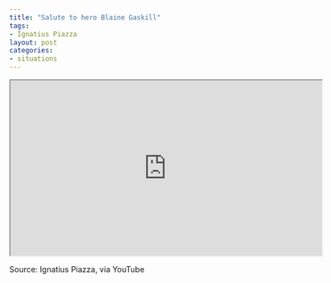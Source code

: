 ```yaml
---
title: "Salute to hero Blaine Gaskill"
tags:
- Ignatius Piazza
layout: post
categories:
- situations
---
```


<iframe width="560" height="315" src="https://www.youtube.com/embed/g29mezf3lRQ" title="A Front Sight Reward for Hero Blaine Gaskill-a Good Guy With a Gun-Stopped School Shooting"></iframe>

Source: Ignatius Piazza, via YouTube

